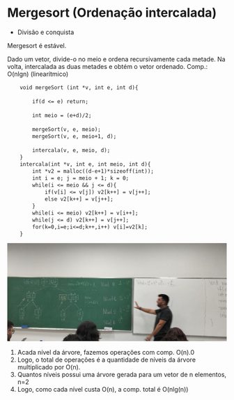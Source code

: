 # Mergesort (Ordenação intercalada)

- Divisão e conquista

Mergesort é estável.

Dado um vetor, divide-o no meio e ordena recursivamente cada metade. Na volta, intercalada as duas metades e obtém o vetor ordenado. Comp.: O(nlgn) (linearítmico)

        void mergeSort (int *v, int e, int d){

            if(d <= e) return;

            int meio = (e+d)/2;

            mergeSort(v, e, meio);
            mergeSort(v, e, meio+1, d);

            intercala(v, e, meio, d);
        }
        intercala(int *v, int e, int meio, int d){
            int *v2 = malloc((d-e+1)*sizeoff(int));
            int i = e; j = meio + 1; k = 0;
            while(i <= meio && j <= d){
                if(v[i] <= v[j]) v2[k++] = v[j++];
                else v2[k++] = v[j++];
            }
            while(i <= meio) v2[k++] = v[i++];
            while(j <= d) v2[k++] = v[j++];
            for(k=0,i=e;i<=d;k++,i++) v[i]=v2[k];
        }


<div align="center">
	<img src=".././fotos/quadro2.jpeg" alt="quadro">
</div>

1) Acada nível da árvore, fazemos operações com comp. O(n).0
2) Logo, o total de operações é a quantidade de níveis da árvore multiplicado por O(n).
3) Quantos níveis possui uma árvore gerada para um vetor de n elementos, n=2
4) Logo, como cada nível custa O(n), a comp. total é O(nlg(n))